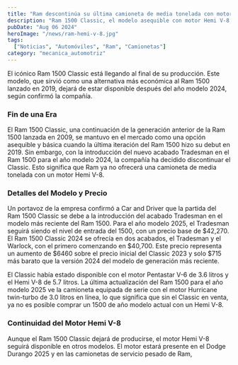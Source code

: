 ```yaml
---
title: "Ram descontinúa su última camioneta de media tonelada con motor Hemi V-8"
description: "Ram 1500 Classic, el modelo asequible con motor Hemi V-8, será descontinuado después del año modelo 2024, marcando el fin de una era para los entusiastas de las camionetas."
pubDate: "Aug 06 2024"
heroImage: "/news/ram-hemi-v-8.jpg"
tags:
  ["Noticias", "Automóviles", "Ram", "Camionetas"]
category: "mecanica_automotriz"
---
```


El icónico Ram 1500 Classic está llegando al final de su producción. Este modelo, que sirvió como una alternativa más económica al Ram 1500 lanzado en 2019, dejará de estar disponible después del año modelo 2024, según confirmó la compañía.

### Fin de una Era

El Ram 1500 Classic, una continuación de la generación anterior de la Ram 1500 lanzada en 2009, se mantuvo en el mercado como una opción asequible y básica cuando la última iteración del Ram 1500 hizo su debut en 2019. Sin embargo, con la introducción del nuevo acabado Tradesman en el Ram 1500 para el año modelo 2024, la compañía ha decidido discontinuar el Classic. Esto significa que Ram ya no ofrecerá una camioneta de media tonelada con un motor Hemi V-8.

### Detalles del Modelo y Precio

Un portavoz de la empresa confirmó a Car and Driver que la partida del Ram 1500 Classic se debe a la introducción del acabado Tradesman en el modelo más reciente del Ram 1500. Para el año modelo 2025, el Tradesman seguirá siendo el nivel de entrada del 1500, con un precio base de $42,270. El Ram 1500 Classic 2024 se ofrecía en dos acabados, el Tradesman y el Warlock, con el primero comenzando en $40,700. Este precio representa un aumento de $6460 sobre el precio inicial del Classic 2023 y solo $715 más barato que la versión 2024 del modelo de generación más reciente.

El Classic había estado disponible con el motor Pentastar V-6 de 3.6 litros y el Hemi V-8 de 5.7 litros. La última actualización del Ram 1500 para el año modelo 2025 ve la camioneta equipada de serie con el motor Hurricane twin-turbo de 3.0 litros en línea, lo que significa que sin el Classic en venta, ya no es posible comprar un 1500 de año modelo actual con un Hemi V-8.

### Continuidad del Motor Hemi V-8

Aunque el Ram 1500 Classic dejará de producirse, el motor Hemi V-8 seguirá disponible en otros modelos. El motor estará presente en el Dodge Durango 2025 y en las camionetas de servicio pesado de Ram,
